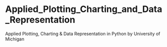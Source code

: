 # Applied_Plotting_Charting_and_Data_Representation
Applied Plotting, Charting &amp; Data Representation in Python by University of Michigan
